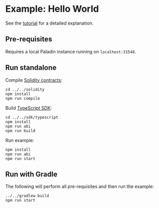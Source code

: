 # Example: Hello World

See the [tutorial](https://lf-decentralized-trust-labs.github.io/paladin/head/tutorials/hello-world/) for a detailed explanation.

## Pre-requisites

Requires a local Paladin instance running on `localhost:31548`.

## Run standalone

Compile [Solidity contracts](../../solidity):

```shell
cd ../../solidity
npm install
npm run compile
```

Build [TypeScript SDK](../../sdk/typescript):

```shell
cd ../../sdk/typescript
npm install
npm run abi
npm run build
```

Run example:

```shell
npm install
npm run abi
npm run start
```

## Run with Gradle

The following will perform all pre-requisites and then run the example:

```shell
../../gradlew build
npm run start
```
